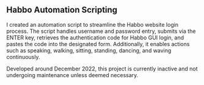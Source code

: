 ## Habbo Automation Scripting

I created an automation script to streamline the Habbo website login process. The script handles username and password entry, submits via the ENTER key, retrieves the authentication code for Habbo GUI login, and pastes the code into the designated form. Additionally, it enables actions such as speaking, walking, sitting, standing, dancing, and waving continuously.

Developed around December 2022, this project is currently inactive and not undergoing maintenance unless deemed necessary.
